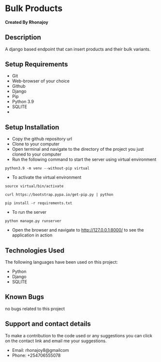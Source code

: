 # Bulk Products

#### Created By Rhonajoy

## Description

A django based endpoint that can insert products and their bulk variants.
## Setup Requirements

- Git
- Web-browser of your choice
- Github
- Django 
- Pip
- Python 3.9
- SQLITE
- 

## Setup Installation

- Copy the github repository url
- Clone to your computer
- Open terminal and navigate to the directory of the project you just cloned to your computer
- Run the following command to start the server using virtual environment

```
python3.9 -m venv --without-pip virtual
```

- To activate the virtual environment

```
source virtual/bin/activate
```

```
curl https://bootstrap.pypa.io/get-pip.py | python
```

```
pip install -r requirements.txt
```
- To run the server

```
python manage.py runserver

```
- Open the browser and navigate to http://127.0.0.1:8000/ to see the application in action

## Technologies Used

The following languages have been used on this project:

- Python
- Django
- SQLITE

## Known Bugs

 no bugs related to this project 

## Support and contact details 

To make a contribution to the code used or any suggestions you can click on the contact link and email me your suggestions.

- Email: rhonajoy8@gmailcom
- Phone: +254706555078

